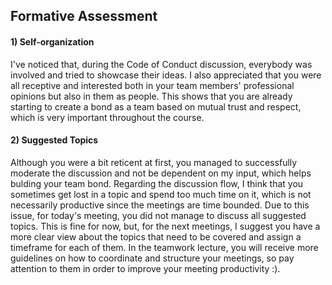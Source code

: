 ## Formative Assessment

#### 1) Self-organization

I've noticed that, during the Code of Conduct discussion, everybody was involved and tried to showcase their ideas. I also appreciated that you were all receptive and interested both in your team members' professional opinions but also in them as people.
This shows that you are already starting to create a bond as a team based on mutual trust and respect, which is very important throughout the course.

#### 2) Suggested Topics

Although you were a bit reticent at first, you managed to successfully moderate the discussion and not be dependent on my input, which helps bulding your team bond.
Regarding the discussion flow, I think that you sometimes get lost in a topic and spend too much time on it, which is not necessarily productive since the meetings are time bounded. Due to this issue, for today's meeting, you did not manage to discuss all suggested topics.
This is fine for now, but, for the next meetings, I suggest you have a more clear view about the topics that need to be covered and assign a timeframe for each of them.
In the teamwork lecture, you will receive more guidelines on how to coordinate and structure your meetings, so pay attention to them in order to improve your meeting productivity :).
